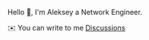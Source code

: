 
Hello 👋, I'm Aleksey a Network Engineer.


✉️  You can write to me [Discussions](https://github.com/amishenkin/amishenkin/discussions)





